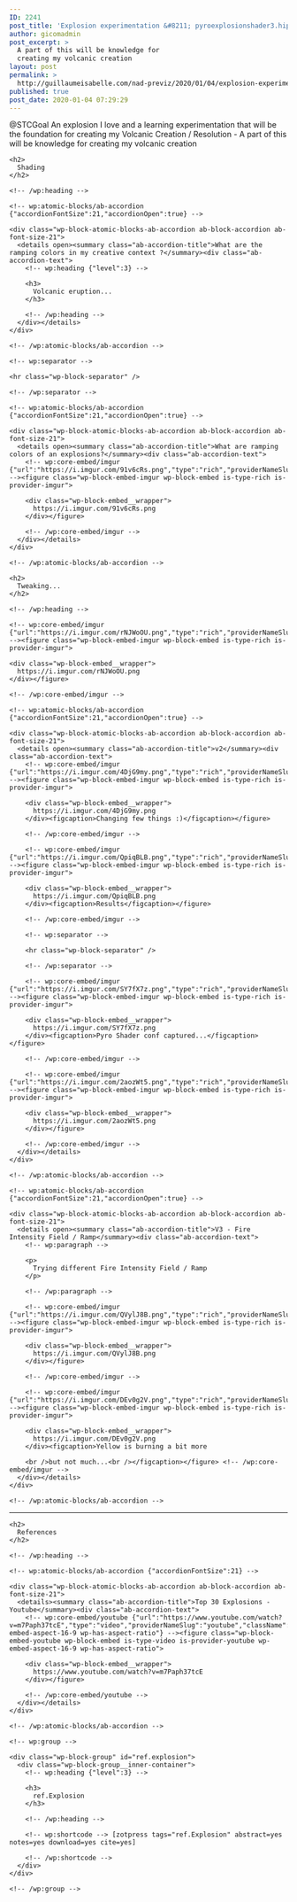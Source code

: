 ```yaml
---
ID: 2241
post_title: 'Explosion experimentation &#8211; pyroexplosionshader3.hiplc'
author: gicomadmin
post_excerpt: >
  A part of this will be knowledge for
  creating my volcanic creation
layout: post
permalink: >
  http://guillaumeisabelle.com/nad-previz/2020/01/04/explosion-experimentation-pyroexplosionshader3-hiplc/
published: true
post_date: 2020-01-04 07:29:29
---
```

<!-- wp:paragraph -->

@STCGoal An explosion I love and a learning experimentation that will be the foundation for creating my Volcanic Creation / Resolution - A part of this will be knowledge for creating my volcanic creation 

<!-- /wp:paragraph -->

<!-- wp:more -->

<!--more-->

<!-- /wp:more -->

<!-- wp:group -->

<div class="wp-block-group" id="shading">
  <div class="wp-block-group__inner-container">
    <!-- wp:heading -->
    
    <h2>
      Shading
    </h2>
    
    <!-- /wp:heading -->
    
    <!-- wp:atomic-blocks/ab-accordion {"accordionFontSize":21,"accordionOpen":true} -->
    
    <div class="wp-block-atomic-blocks-ab-accordion ab-block-accordion ab-font-size-21">
      <details open><summary class="ab-accordion-title">What are the ramping colors in my creative context ?</summary><div class="ab-accordion-text">
        <!-- wp:heading {"level":3} -->
        
        <h3>
          Volcanic eruption...
        </h3>
        
        <!-- /wp:heading -->
      </div></details>
    </div>
    
    <!-- /wp:atomic-blocks/ab-accordion -->
    
    <!-- wp:separator -->
    
    <hr class="wp-block-separator" />
    
    <!-- /wp:separator -->
    
    <!-- wp:atomic-blocks/ab-accordion {"accordionFontSize":21,"accordionOpen":true} -->
    
    <div class="wp-block-atomic-blocks-ab-accordion ab-block-accordion ab-font-size-21">
      <details open><summary class="ab-accordion-title">What are ramping colors of an explosions?</summary><div class="ab-accordion-text">
        <!-- wp:core-embed/imgur {"url":"https://i.imgur.com/91v6cRs.png","type":"rich","providerNameSlug":"imgur","className":""} --><figure class="wp-block-embed-imgur wp-block-embed is-type-rich is-provider-imgur">
        
        <div class="wp-block-embed__wrapper">
          https://i.imgur.com/91v6cRs.png
        </div></figure> 
        
        <!-- /wp:core-embed/imgur -->
      </div></details>
    </div>
    
    <!-- /wp:atomic-blocks/ab-accordion -->
  </div>
</div>

<!-- /wp:group -->

<!-- wp:group -->

<div class="wp-block-group">
  <div class="wp-block-group__inner-container">
    <!-- wp:heading -->
    
    <h2>
      Tweaking...
    </h2>
    
    <!-- /wp:heading -->
    
    <!-- wp:core-embed/imgur {"url":"https://i.imgur.com/rNJWoOU.png","type":"rich","providerNameSlug":"imgur","className":""} --><figure class="wp-block-embed-imgur wp-block-embed is-type-rich is-provider-imgur">
    
    <div class="wp-block-embed__wrapper">
      https://i.imgur.com/rNJWoOU.png
    </div></figure> 
    
    <!-- /wp:core-embed/imgur -->
    
    <!-- wp:atomic-blocks/ab-accordion {"accordionFontSize":21,"accordionOpen":true} -->
    
    <div class="wp-block-atomic-blocks-ab-accordion ab-block-accordion ab-font-size-21">
      <details open><summary class="ab-accordion-title">v2</summary><div class="ab-accordion-text">
        <!-- wp:core-embed/imgur {"url":"https://i.imgur.com/4DjG9my.png","type":"rich","providerNameSlug":"imgur","className":""} --><figure class="wp-block-embed-imgur wp-block-embed is-type-rich is-provider-imgur">
        
        <div class="wp-block-embed__wrapper">
          https://i.imgur.com/4DjG9my.png
        </div><figcaption>Changing few things :)</figcaption></figure> 
        
        <!-- /wp:core-embed/imgur -->
        
        <!-- wp:core-embed/imgur {"url":"https://i.imgur.com/QpiqBLB.png","type":"rich","providerNameSlug":"imgur","className":""} --><figure class="wp-block-embed-imgur wp-block-embed is-type-rich is-provider-imgur">
        
        <div class="wp-block-embed__wrapper">
          https://i.imgur.com/QpiqBLB.png
        </div><figcaption>Results</figcaption></figure> 
        
        <!-- /wp:core-embed/imgur -->
        
        <!-- wp:separator -->
        
        <hr class="wp-block-separator" />
        
        <!-- /wp:separator -->
        
        <!-- wp:core-embed/imgur {"url":"https://i.imgur.com/SY7fX7z.png","type":"rich","providerNameSlug":"imgur","className":""} --><figure class="wp-block-embed-imgur wp-block-embed is-type-rich is-provider-imgur">
        
        <div class="wp-block-embed__wrapper">
          https://i.imgur.com/SY7fX7z.png
        </div><figcaption>Pyro Shader conf captured...</figcaption></figure> 
        
        <!-- /wp:core-embed/imgur -->
        
        <!-- wp:core-embed/imgur {"url":"https://i.imgur.com/2aozWt5.png","type":"rich","providerNameSlug":"imgur","className":""} --><figure class="wp-block-embed-imgur wp-block-embed is-type-rich is-provider-imgur">
        
        <div class="wp-block-embed__wrapper">
          https://i.imgur.com/2aozWt5.png
        </div></figure> 
        
        <!-- /wp:core-embed/imgur -->
      </div></details>
    </div>
    
    <!-- /wp:atomic-blocks/ab-accordion -->
    
    <!-- wp:atomic-blocks/ab-accordion {"accordionFontSize":21,"accordionOpen":true} -->
    
    <div class="wp-block-atomic-blocks-ab-accordion ab-block-accordion ab-font-size-21">
      <details open><summary class="ab-accordion-title">V3 - Fire Intensity Field / Ramp</summary><div class="ab-accordion-text">
        <!-- wp:paragraph -->
        
        <p>
          Trying different Fire Intensity Field / Ramp
        </p>
        
        <!-- /wp:paragraph -->
        
        <!-- wp:core-embed/imgur {"url":"https://i.imgur.com/QVylJ8B.png","type":"rich","providerNameSlug":"imgur","className":""} --><figure class="wp-block-embed-imgur wp-block-embed is-type-rich is-provider-imgur">
        
        <div class="wp-block-embed__wrapper">
          https://i.imgur.com/QVylJ8B.png
        </div></figure> 
        
        <!-- /wp:core-embed/imgur -->
        
        <!-- wp:core-embed/imgur {"url":"https://i.imgur.com/DEv0g2V.png","type":"rich","providerNameSlug":"imgur","className":""} --><figure class="wp-block-embed-imgur wp-block-embed is-type-rich is-provider-imgur">
        
        <div class="wp-block-embed__wrapper">
          https://i.imgur.com/DEv0g2V.png
        </div><figcaption>Yellow is burning a bit more
        
        <br />but not much...<br /></figcaption></figure> <!-- /wp:core-embed/imgur -->
      </div></details>
    </div>
    
    <!-- /wp:atomic-blocks/ab-accordion -->
  </div>
</div>

<!-- /wp:group -->

<!-- wp:separator -->

<hr class="wp-block-separator" />

<!-- /wp:separator -->

<!-- wp:group -->

<div class="wp-block-group" id="references">
  <div class="wp-block-group__inner-container">
    <!-- wp:heading -->
    
    <h2>
      References
    </h2>
    
    <!-- /wp:heading -->
    
    <!-- wp:atomic-blocks/ab-accordion {"accordionFontSize":21} -->
    
    <div class="wp-block-atomic-blocks-ab-accordion ab-block-accordion ab-font-size-21">
      <details><summary class="ab-accordion-title">Top 30 Explosions - Youtube</summary><div class="ab-accordion-text">
        <!-- wp:core-embed/youtube {"url":"https://www.youtube.com/watch?v=m7Paph37tcE","type":"video","providerNameSlug":"youtube","className":"wp-embed-aspect-16-9 wp-has-aspect-ratio"} --><figure class="wp-block-embed-youtube wp-block-embed is-type-video is-provider-youtube wp-embed-aspect-16-9 wp-has-aspect-ratio">
        
        <div class="wp-block-embed__wrapper">
          https://www.youtube.com/watch?v=m7Paph37tcE
        </div></figure> 
        
        <!-- /wp:core-embed/youtube -->
      </div></details>
    </div>
    
    <!-- /wp:atomic-blocks/ab-accordion -->
    
    <!-- wp:group -->
    
    <div class="wp-block-group" id="ref.explosion">
      <div class="wp-block-group__inner-container">
        <!-- wp:heading {"level":3} -->
        
        <h3>
          ref.Explosion
        </h3>
        
        <!-- /wp:heading -->
        
        <!-- wp:shortcode --> [zotpress tags="ref.Explosion" abstract=yes notes=yes download=yes cite=yes] 
        
        <!-- /wp:shortcode -->
      </div>
    </div>
    
    <!-- /wp:group -->
  </div>
</div>

<!-- /wp:group -->
